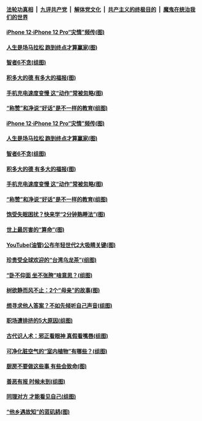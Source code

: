 

####  [法轮功真相](../../../../basic/blob/master/README.md?t=11130131) &nbsp;|&nbsp; [九评共产党](../../../../9ping.md/blob/master/README.md?t=11130131) &nbsp;|&nbsp; [解体党文化](../../../../jtdwh.md/blob/master/README.md?t=11130131)  &nbsp;|&nbsp; [共产主义的终极目的](../../../../gczydzjmd.md/blob/master/README.md?t=11130131) &nbsp;|&nbsp; [魔鬼在统治我们的世界](../../../../mgztzwmdsj.md/blob/master/README.md?t=11130131) 

#### [iPhone 12‧iPhone 12 Pro“灾情”频传(图)](../pages/p8/952313.md?t=11130131) 

#### [人生是场马拉松 跑到终点才算赢家(图)](../pages/p8/952305.md?t=11130131) 

#### [智者6不贪(组图)](../pages/p8/952290.md?t=11130131) 

#### [积多大的德 有多大的福报(图)](../pages/p8/952117.md?t=11130131) 

#### [手机充电速度变慢 这“动作”常被忽略(图)](../pages/p8/952164.md?t=11130131) 

#### [“称赞”和净说“好话”是不一样的教育(组图)](../pages/p8/952047.md?t=11130131) 

#### [iPhone 12‧iPhone 12 Pro“灾情”频传(图)](../pages/p8/952313.md?t=11130131) 

#### [人生是场马拉松 跑到终点才算赢家(图)](../pages/p8/952305.md?t=11130131) 

#### [智者6不贪(组图)](../pages/p8/952290.md?t=11130131) 

#### [积多大的德 有多大的福报(图)](../pages/p8/952117.md?t=11130131) 

#### [手机充电速度变慢 这“动作”常被忽略(图)](../pages/p8/952164.md?t=11130131) 

#### [“称赞”和净说“好话”是不一样的教育(组图)](../pages/p8/952047.md?t=11130131) 

#### [饱受失眠困扰？快来学“2分钟熟睡法”(图)](../pages/p8/952160.md?t=11130131) 

#### [世上最厉害的“算命”(图)](../pages/p8/951612.md?t=11130131) 

#### [YouTube(油管)公布年轻世代2大吸睛关键(图)](../pages/p8/952068.md?t=11130131) 

#### [珍贵受全球欢迎的“台湾乌龙茶”(组图)](../pages/p8/952055.md?t=11130131) 

#### [“卧不仰面 坐不张胯”啥意思？(组图)](../pages/p8/952042.md?t=11130131) 

#### [树欲静而风不止：2个“母亲”的故事(图)](../pages/p8/951629.md?t=11130131) 

#### [想寻求他人答案？不如先倾听自己声音(组图)](../pages/p8/951953.md?t=11130131) 

#### [职场遭排挤的5大原因(组图)](../pages/p8/951951.md?t=11130131) 

#### [古代识人术：邪正看眼神 真假看嘴唇(组图)](../pages/p8/951935.md?t=11130131) 

#### [可净化脏空气的“室内植物”有哪些？(组图)](../pages/p8/951829.md?t=11130131) 

#### [厨房不要做这些事 有些会致命(图)](../pages/p8/951588.md?t=11130131) 

#### [善恶有报 时候未到(组图)](../pages/p8/951604.md?t=11130131) 

#### [同理对方 才能看见自己(组图)](../pages/p8/951802.md?t=11130131) 

#### [“他乡遇故知”的蓝矶鸫(图)](../pages/p8/951781.md?t=11130131) 

